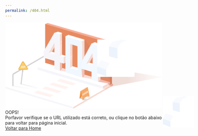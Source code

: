 ```yaml
---
permalink: /404.html
---
```


<div>
  <div>
    <div>
      <div style="position: absolute">
        <img class="cloud-top" src="./src/assets/images/404_images/404_cloud.png" alt="404">
        <img class="cloud-bottom" src="./src/assets/images/404_images/404_cloud.png" alt="404">
      </div>
      <img src="./src/assets/images/404_images/404_orange.png" alt="404">
    </div>
    <div>
      <div>OOPS!</div>
      <div>Porfavor verifique se o URL utilizado está correto, ou clique no botão abaixo para voltar para página inicial.</div>
      <el-button><a href="">Voltar para Home</a></el-buttom>
    </div>
  </div>
</div>

<body>
  <!-- import vue -->
  <script src="https://unpkg.com/vue/dist/vue.js"></script>
  <!-- import element ui -->
  <script src="https://unpkg.com/element-ui/lib/index.js"></script>
</body>

<style>

.cloud-top {
  width: 120px;
  height: 120px;
  position: relative;
  animation-name: moving;
  animation-duration: 5s;
  animation-delay: -2s;
  animation-iteration-count: 10;
  transform: translateY(50px) translateX(300px);
}

.cloud-bottom {
  width: 100px;
  height: 100px;
  position: relative;
  animation-name: moving;
  animation-duration: 3.5s;
  animation-delay: -2.7s;
  animation-iteration-count: 10;
  transform: translateY(200px) translateX(400px);
}

@keyframes moving {
  0%  {left:0px; top:0px;}
  50%  {left:-20px; top:20px;}
  100%  {left:0px; top:0px;}
}

</style>
